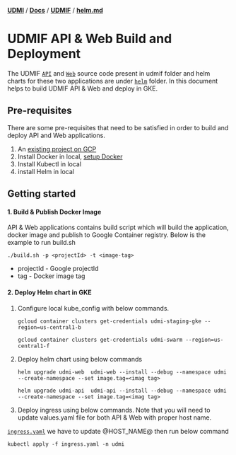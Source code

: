 [**UDMI**](../../../) / [**Docs**](../../) / [**UDMIF**](../) / [**helm.md**](#)

# UDMIF API & Web Build and Deployment

The UDMIF [`API`](udmi/udmif/api/build.sh) and [`Web`](udmi/udmif/web/build.sh) source code present in udmif folder and helm charts for these two applications are under [`helm`](udmi/udmif/helm) folder. In this document helps to build UDMIF API & Web and deploy in GKE.

## Pre-requisites
There are some pre-requisites that need to be satisfied in order to build and deploy API and Web applications. 

1. An [existing project on GCP](https://cloud.google.com/resource-manager/docs/creating-managing-projects)
2. Install Docker in local, [setup Docker](https://cloud.google.com/container-registry/docs/quickstart)
3. Install Kubectl in local
4. install Helm in local

## Getting started

#### 1. Build & Publish Docker Image

 API & Web applications contains build script which will build the application, docker image and publish to Google Container registry. Below is the example to run build.sh

 ```
 ./build.sh -p <projectId> -t <image-tag>
 ```
- projectId - Google projectId
- tag - Docker image tag

#### 2. Deploy Helm chart in GKE

1. Configure local kube_config with below commands.
   ```
   gcloud container clusters get-credentials udmi-staging-gke --region=us-central1-b
   ```
   ```
   gcloud container clusters get-credentials udmi-swarm --region=us-central1-f
   ```

2. Deploy helm chart using below commands
   ```
   helm upgrade udmi-web  udmi-web --install --debug --namespace udmi --create-namespace --set image.tag=<imag tag>
   ```
   ```
   helm upgrade udmi-api  udmi-api --install --debug --namespace udmi --create-namespace --set image.tag=<imag tag>
   ```
3. Deploy ingress using below commands. Note that you will need to update values.yaml file for both API & Web with proper host name.

 [`ingress.yaml`](udmi/udmif/ingress.yaml) we have to update @HOST_NAME@ then run below command


```
kubectl apply -f ingress.yaml -n udmi
```

